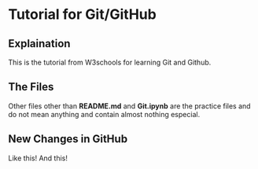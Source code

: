 # Tutorial for Git/GitHub

## Explaination
This is the tutorial from W3schools for learning Git and Github.

## The Files
Other files other than **README.md** and **Git.ipynb** are the practice files and do not mean anything and contain almost nothing especial.

## New Changes in GitHub
Like this!<nb>
And this!
